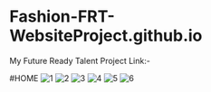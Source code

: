 # Fashion-FRT-WebsiteProject.github.io

My Future Ready Talent Project Link:-  

#HOME
![1](https://user-images.githubusercontent.com/109533920/209975726-82a5daa7-c311-449f-b79b-b2ac6a5efc3f.png)
![2](https://user-images.githubusercontent.com/109533920/209975729-5cd14aab-9558-4e52-afe8-e43858b213c8.png)
![3](https://user-images.githubusercontent.com/109533920/209975744-90bf2f8a-eb27-49f1-9445-473ce69e4dab.png)
![4](https://user-images.githubusercontent.com/109533920/209975754-35e863cb-eee9-4aaa-a6f4-b15377e3aebb.png)
![5](https://user-images.githubusercontent.com/109533920/209975769-73021c8b-ed69-42cd-8626-383623cdec14.png)
![6](https://user-images.githubusercontent.com/109533920/209975794-6614cc20-d9a3-4f24-b54c-91ac755221d5.png)
